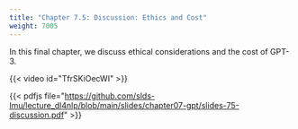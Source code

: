 ```yaml
---
title: "Chapter 7.5: Discussion: Ethics and Cost"
weight: 7005
---
```


In this final chapter, we discuss ethical considerations and the cost of GPT-3.

<!--more-->
{{< video id="TfrSKiOecWI" >}}

{{< pdfjs file="https://github.com/slds-lmu/lecture_dl4nlp/blob/main/slides/chapter07-gpt/slides-75-discussion.pdf" >}}
